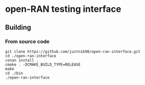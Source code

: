 # open-RAN testing interface

## Building
### From source code
```
git clone https://github.com/justnik98/open-ran-interface.git
cd ./open-ran-interface
conan install .
cmake . -DCMAKE_BUILD_TYPE=RELEASE
make
cd ./bin
./open-ran-interface
```
